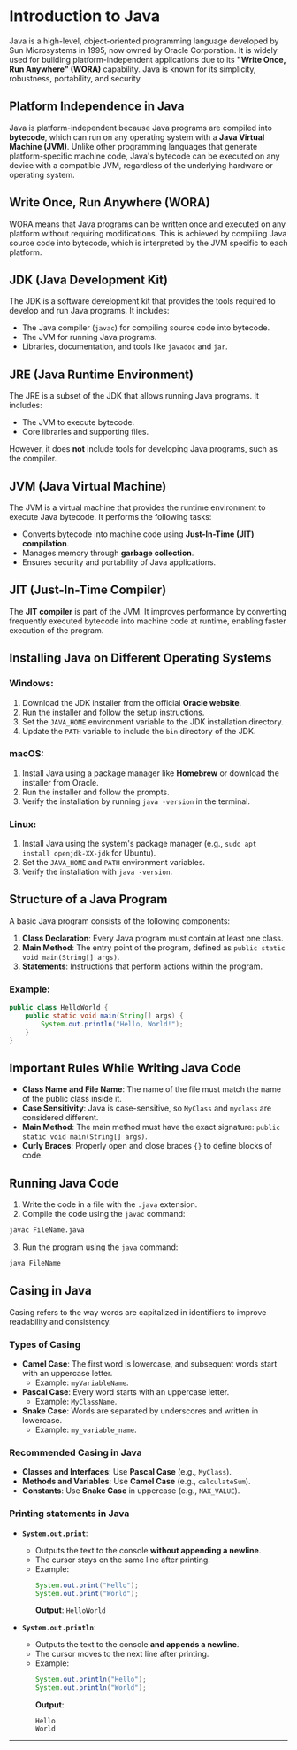 # Introduction to Java

Java is a high-level, object-oriented programming language developed by Sun Microsystems in 1995, now owned by Oracle Corporation. It is widely used for building platform-independent applications due to its **"Write Once, Run Anywhere" (WORA)** capability. Java is known for its simplicity, robustness, portability, and security.

## Platform Independence in Java

Java is platform-independent because Java programs are compiled into **bytecode**, which can run on any operating system with a **Java Virtual Machine (JVM)**. Unlike other programming languages that generate platform-specific machine code, Java's bytecode can be executed on any device with a compatible JVM, regardless of the underlying hardware or operating system.

## Write Once, Run Anywhere (WORA)

WORA means that Java programs can be written once and executed on any platform without requiring modifications. This is achieved by compiling Java source code into bytecode, which is interpreted by the JVM specific to each platform.

## JDK (Java Development Kit)

The JDK is a software development kit that provides the tools required to develop and run Java programs. It includes:

- The Java compiler (`javac`) for compiling source code into bytecode.
- The JVM for running Java programs.
- Libraries, documentation, and tools like `javadoc` and `jar`.

## JRE (Java Runtime Environment)

The JRE is a subset of the JDK that allows running Java programs. It includes:

- The JVM to execute bytecode.
- Core libraries and supporting files.

However, it does **not** include tools for developing Java programs, such as the compiler.

## JVM (Java Virtual Machine)

The JVM is a virtual machine that provides the runtime environment to execute Java bytecode. It performs the following tasks:

- Converts bytecode into machine code using **Just-In-Time (JIT) compilation**.
- Manages memory through **garbage collection**.
- Ensures security and portability of Java applications.

## JIT (Just-In-Time Compiler)

The **JIT compiler** is part of the JVM. It improves performance by converting frequently executed bytecode into machine code at runtime, enabling faster execution of the program.

## Installing Java on Different Operating Systems

### Windows:
1. Download the JDK installer from the official **Oracle website**.
2. Run the installer and follow the setup instructions.
3. Set the `JAVA_HOME` environment variable to the JDK installation directory.
4. Update the `PATH` variable to include the `bin` directory of the JDK.

### macOS:
1. Install Java using a package manager like **Homebrew** or download the installer from Oracle.
2. Run the installer and follow the prompts.
3. Verify the installation by running `java -version` in the terminal.

### Linux:
1. Install Java using the system's package manager (e.g., `sudo apt install openjdk-XX-jdk` for Ubuntu).
2. Set the `JAVA_HOME` and `PATH` environment variables.
3. Verify the installation with `java -version`.

## Structure of a Java Program

A basic Java program consists of the following components:

1. **Class Declaration**: Every Java program must contain at least one class.
2. **Main Method**: The entry point of the program, defined as `public static void main(String[] args)`.
3. **Statements**: Instructions that perform actions within the program.

### Example:

```java
public class HelloWorld {
    public static void main(String[] args) {
        System.out.println("Hello, World!");
    }
}
```

## Important Rules While Writing Java Code

- **Class Name and File Name**: The name of the file must match the name of the public class inside it.
- **Case Sensitivity**: Java is case-sensitive, so `MyClass` and `myclass` are considered different.
- **Main Method**: The main method must have the exact signature: `public static void main(String[] args)`.
- **Curly Braces**: Properly open and close braces `{}` to define blocks of code.

## Running Java Code

1. Write the code in a file with the `.java` extension.
2. Compile the code using the `javac` command:

```bash
javac FileName.java
```

3. Run the program using the `java` command:

```bash
java FileName
```

## Casing in Java

Casing refers to the way words are capitalized in identifiers to improve readability and consistency.

### Types of Casing

- **Camel Case**: The first word is lowercase, and subsequent words start with an uppercase letter. 
  - Example: `myVariableName`.
- **Pascal Case**: Every word starts with an uppercase letter. 
  - Example: `MyClassName`.
- **Snake Case**: Words are separated by underscores and written in lowercase. 
  - Example: `my_variable_name`.

### Recommended Casing in Java

- **Classes and Interfaces**: Use **Pascal Case** (e.g., `MyClass`).
- **Methods and Variables**: Use **Camel Case** (e.g., `calculateSum`).
- **Constants**: Use **Snake Case** in uppercase (e.g., `MAX_VALUE`).

### Printing statements in Java
- **`System.out.print`**: 
  - Outputs the text to the console **without appending a newline**.
  - The cursor stays on the same line after printing.
  - Example:
    ```java
    System.out.print("Hello");
    System.out.print("World");
    ```
    **Output**: `HelloWorld`

- **`System.out.println`**: 
  - Outputs the text to the console **and appends a newline**.
  - The cursor moves to the next line after printing.
  - Example:
    ```java
    System.out.println("Hello");
    System.out.println("World");
    ```
    **Output**: 
    ```
    Hello
    World
    ```


---

